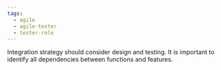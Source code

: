 ```yaml
---
tags:
  - agile
  - agile-tester
  - tester-role
---
```

Integration strategy should consider design and testing. 
It is important to identify all dependencies between functions and features.